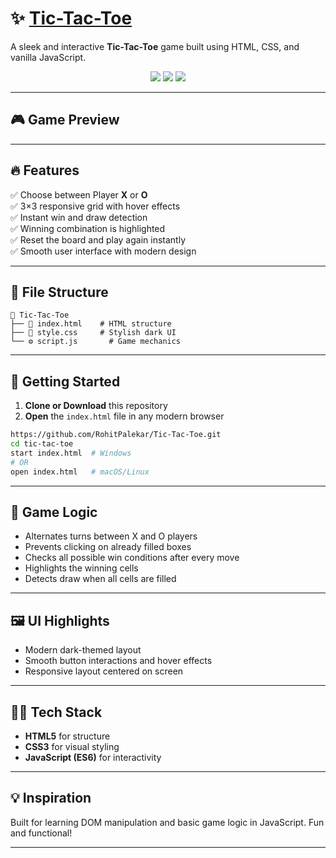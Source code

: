 # ✨ [Tic-Tac-Toe](https://rohitpalekar.github.io/Tic-Tac-Toe/)

A sleek and interactive **Tic-Tac-Toe** game built using HTML, CSS, and vanilla JavaScript.

<div align="center">
  <img src="https://img.shields.io/badge/HTML-5-orange?logo=html5" />
  <img src="https://img.shields.io/badge/CSS-3-blue?logo=css3" />
  <img src="https://img.shields.io/badge/JavaScript-ES6-yellow?logo=javascript" />
</div>

---

## 🎮 Game Preview

---

## 🔥 Features

✅ Choose between Player **X** or **O**  
✅ 3×3 responsive grid with hover effects  
✅ Instant win and draw detection  
✅ Winning combination is highlighted  
✅ Reset the board and play again instantly  
✅ Smooth user interface with modern design

---

## 📁 File Structure

```
📁 Tic-Tac-Toe
├── 📄 index.html    # HTML structure
├── 🎨 style.css     # Stylish dark UI
└── ⚙️ script.js       # Game mechanics
```

---

## 🚀 Getting Started

1. **Clone or Download** this repository
2. **Open** the `index.html` file in any modern browser

```bash
https://github.com/RohitPalekar/Tic-Tac-Toe.git
cd tic-tac-toe
start index.html  # Windows
# OR
open index.html   # macOS/Linux
```

---

## 🧠 Game Logic

- Alternates turns between X and O players
- Prevents clicking on already filled boxes
- Checks all possible win conditions after every move
- Highlights the winning cells
- Detects draw when all cells are filled

---

## 🖼️ UI Highlights

- Modern dark-themed layout
- Smooth button interactions and hover effects
- Responsive layout centered on screen

---

## 🧑‍💻 Tech Stack

- **HTML5** for structure  
- **CSS3** for visual styling  
- **JavaScript (ES6)** for interactivity

---

## 💡 Inspiration

Built for learning DOM manipulation and basic game logic in JavaScript. Fun and functional!

---
